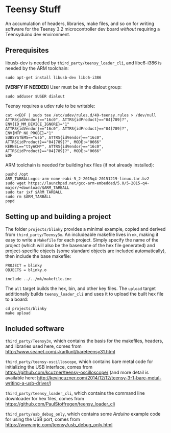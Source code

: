 # Teensy Stuff

An accumulation of headers, libraries, make files, and so on for writing software for the Teensy 3.2 microcontroller dev board *without* requiring a Teensyduino dev environment.

## Prerequisites

libusb-dev is needed by `third_party/teensy_loader_cli`, and libc6-i386 is needed by the ARM toolchain:
```
sudo apt-get install libusb-dev libc6-i386
```

**[VERIFY IF NEEDED]** User must be in the dialout group:
```
sudo adduser $USER dialout
```

Teensy requires a udev rule to be writable:
```
cat <<EOF | sudo tee /etc/udev/rules.d/49-teensy.rules > /dev/null
ATTRS{idVendor}=="16c0", ATTRS{idProduct}=="04[789]?", ENV{ID_MM_DEVICE_IGNORE}="1"
ATTRS{idVendor}=="16c0", ATTRS{idProduct}=="04[789]?", ENV{MTP_NO_PROBE}="1"
SUBSYSTEMS=="usb", ATTRS{idVendor}=="16c0", ATTRS{idProduct}=="04[789]?", MODE:="0666"
KERNEL=="ttyACM*", ATTRS{idVendor}=="16c0", ATTRS{idProduct}=="04[789]?", MODE:="0666"
EOF
```

ARM toolchain is needed for building hex files (if not already installed):
```
pushd /opt
ARM_TARBALL=gcc-arm-none-eabi-5_2-2015q4-20151219-linux.tar.bz2
sudo wget https://launchpad.net/gcc-arm-embedded/5.0/5-2015-q4-major/+download/$ARM_TARBALL
sudo tar jxf $ARM_TARBALL
sudo rm $ARM_TARBALL
popd
```

## Setting up and building a project

The folder `projects/blinky` provides a minimal example, copied and derived from `third_party/Teensy3x`. An includeable makefile lives in `mk`, making it easy to write a `Makefile` for each project. Simply specify the name of the project (which will also be the basename of the hex file generated) and project-specific objects (some standard objects are included automatically), then include the base makefile:

```
PROJECT = blinky
OBJECTS = blinky.o

include ../../mk/makefile.inc
```

The `all` target builds the hex, bin, and other key files. The `upload` target additionally builds `teensy_loader_cli` and uses it to upload the built hex file to a board:

```
cd projects/blinky
make upload
```

## Included software

`third_party/Teensy3x`, which contains the basis for the makefiles, headers, and libraries used here, comes from http://www.seanet.com/~karllunt/bareteensy31.html

`third_party/teensy-oscilloscope`, which contains bare metal code for initializing the USB interface, comes from https://github.com/kcuzner/teensy-oscilloscope/ (and more detail is available here: http://kevincuzner.com/2014/12/12/teensy-3-1-bare-metal-writing-a-usb-driver/)

`third_party/teensy_loader_cli`, which contains the command line downloader for hex files, comes from https://github.com/PaulStoffregen/teensy_loader_cli

`third_party/usb_debug_only`, which contains some *Arduino* example code for using the USB port, comes from https://www.prjc.com/teensy/usb_debug_only.html
